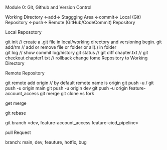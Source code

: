 Module 0:  Git, Github and Version Control

Working Directory <-add-> Staggging Area <-commit-> Local (Git) Repository <-push-> Remote (GitHub/CodeCommit) Repository


Local Reposotory

git init      // create a .git file in local/working directory and versioning begin.
git add/rm    // add or remove file or folder or all(.) in folder   
git log       // show commit log/history
git status   //
git diff chapter.txt  //
git checkout chapter1.txt // rollback change fome Repository to Working Directory


Remote Repository 

git remote add origin <url>   // by default remote name is origin
git push -u <remote name> <branch name>  / 
    git push -u origin main
    git push -u origin dev
    git push -u origin feature-account_access
git merge
git clone vs fork

get merge

git rebase

git branch  <dev, feature-account_access feature-cicd_pipeline>

pull Request



branch: main, dev, feauture, hotfix, bug 





